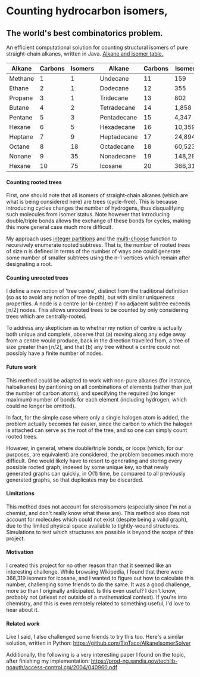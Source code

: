 # Counting hydrocarbon isomers,
## The world's best combinatorics problem.

An efficient computational solution for counting structural isomers of pure straight-chain alkanes, written in Java.
[Alkane and isomer table.](hhttps://en.wikipedia.org/wiki/List_of_straight-chain_alkanes)

| Alkane | Carbons | Isomers | Alkane | Carbons | Isomers
| --- | --- | --- | --- | --- | --- |
| Methane | 1 | 1 | Undecane | 11 | 159
| Ethane | 2 | 1 | Dodecane | 12 | 355
| Propane | 3 | 1 | Tridecane | 13 | 802
| Butane | 4 | 2 | Tetradecane | 14 | 1,858
| Pentane | 5 | 3 | Pentadecane | 15 | 4,347
| Hexane | 6 | 5 | Hexadecane | 16 | 10,359
| Heptane | 7 | 9 | Heptadecane | 17 | 24,894
| Octane | 8 | 18 | Octadecane | 18 | 60,523
| Nonane | 9 | 35 | Nonadecane | 19 | 148,284
| Hexane | 10 | 75 | Icosane | 20 | 366,319

#### Counting rooted trees

First, one should note that all isomers of straight-chain alkanes (which are what is being considered here) are trees (cycle-free).  This is because introducing cycles changes the number of hydrogens, thus disqualifying such molecules from isomer status. Note however that introducing double/triple bonds allows the exchange of these bonds for cycles, making this more general case much more difficult.

My approach uses [integer partitions](https://en.wikipedia.org/wiki/Partition_%28number_theory%29) and the [multi-choose](https://en.wikipedia.org/wiki/Multiset) function to recursively enumerate rooted subtrees. That is, the number of rooted trees of size n is defined in terms of the number of ways one could generate some number of smaller subtrees using the n-1 vertices which remain after designating a root.

#### Counting unrooted trees

I define a new notion of 'tree centre', distinct from the traditional definition (so as to avoid any notion of tree depth), but with similar uniqueness properties. A node is a centre (or bi-centre) if no adjacent subtree exceeds ⌊n/2⌋ nodes. This allows unrooted trees to be counted by only considering trees which are centrally-rooted.

To address any skepticism as to whether my notion of centre is actually both unique and complete, observe that (a) moving along any edge away from a centre would produce, back in the direction travelled from, a tree of size greater than ⌊n/2⌋, and that (b) any tree without a centre could not possibly have a finite number of nodes.

#### Future work

This method could be adapted to work with non-pure alkanes (for instance, haloalkanes) by paritioning on all combinations of elements (rather than just the number of carbon atoms), and specifying the required (no longer maximum) number of bonds for each element (including hydrogen, which could no longer be omitted).

In fact, for the simple case where only a single halogen atom is added, the problem actually becomes far easier, since the carbon to which the halogen is attached can serve as the root of the tree, and so one can simply count rooted trees.

However, in general, where double/triple bonds, or loops (which, for our purposes, are equivalent) are considered, the problem becomes much more difficult. One would likely have to resort to generating and storing every possible rooted graph, indexed by some unique key, so that newly generated graphs can quickly, in O(1) time, be compared to all previously generated graphs, so that duplicates may be discarded.

#### Limitations

This method does not account for stereoisomers (especially since I'm not a chemist, and don't really know what these are).
This method also does not account for molecules which could not exist (despite being a valid graph), due to the limited physical space available to tightly-wound structures. Simulations to test which structures are possible is beyond the scope of this project.

#### Motivation

I created this project for no other reason than that it seemed like an interesting challenge. While browsing Wikipedia, I found that there were 366,319 isomers for icosane, and I wanted to figure out how to calculate this number, challenging some friends to do the same. It was a good challenge, more so than I originally anticipated. Is this even useful? I don't know, probably not (atleast not outside of a mathematical context). If you're into chemistry, and this is even remotely related to something useful, I'd love to hear about it.

#### Related work

Like I said, I also challenged some friends to try this too. Here's a similar solution, written in Python:
https://github.com/TipTaco/AlkaneIsomerSolver

Additionally, the following is a very interesting paper I found on the topic, after finishing my implementation:
https://prod-ng.sandia.gov/techlib-noauth/access-control.cgi/2004/040960.pdf
